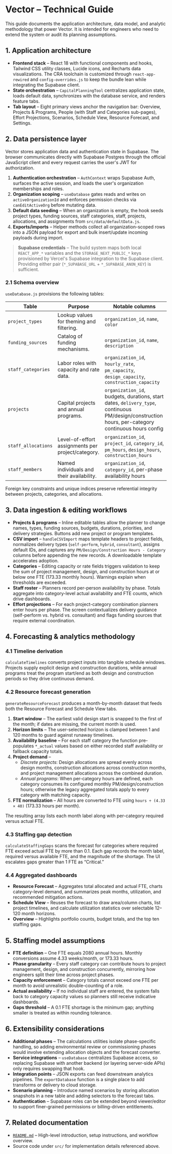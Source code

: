 # Vector – Technical Guide

This guide documents the application architecture, data model, and analytic methodology that power Vector. It is intended for engineers who need to extend the system or audit its planning assumptions.

## 1. Application architecture

- **Frontend stack** – React 18 with functional components and hooks, Tailwind CSS utility classes, Lucide icons, and Recharts data visualizations. The CRA toolchain is customized through `react-app-rewired` and `config-overrides.js` to keep the bundle lean while integrating the Supabase client.
- **State orchestration** – `CapitalPlanningTool` centralizes application state, loads default data, synchronizes with the database service, and renders feature tabs.
- **Tab layout** – Eight primary views anchor the navigation bar: Overview, Projects & Programs, People (with Staff and Categories sub-pages), Effort Projections, Scenarios, Schedule View, Resource Forecast, and Settings.

## 2. Data persistence layer

Vector stores application data and authentication state in Supabase. The browser communicates directly with Supabase Postgres through the official JavaScript client and every request carries the user's JWT for authorization.

1. **Authentication orchestration** – `AuthContext` wraps Supabase Auth, surfaces the active session, and loads the user's organization memberships and roles.
2. **Organization scoping** – `useDatabase` gates reads and writes on `activeOrganizationId` and enforces permission checks via `canEditActiveOrg` before mutating data.
3. **Default data seeding** – When an organization is empty, the hook seeds project types, funding sources, staff categories, staff, projects, allocations, and assignments from `src/data/defaultData.js`.
4. **Exports/imports** – Helper methods collect all organization-scoped rows into a JSON payload for export and bulk insert/update incoming payloads during import.

> **Supabase credentials** – The build system maps both local `REACT_APP_*` variables and the `STORAGE_NEXT_PUBLIC_*` keys provisioned by Vercel's Supabase integration to the Supabase client. Providing either pair (`*_SUPABASE_URL` + `*_SUPABASE_ANON_KEY`) is sufficient.

### 2.1 Schema overview

`useDatabase.js` provisions the following tables:

| Table | Purpose | Notable columns |
| --- | --- | --- |
| `project_types` | Lookup values for theming and filtering. | `organization_id`, `name`, `color` |
| `funding_sources` | Catalog of funding mechanisms. | `organization_id`, `name`, `description` |
| `staff_categories` | Labor roles with capacity and rate data. | `organization_id`, `hourly_rate`, `pm_capacity`, `design_capacity`, `construction_capacity` |
| `projects` | Capital projects and annual programs. | `organization_id`, budgets, durations, start dates, `delivery_type`, continuous PM/design/construction hours, per-category continuous hours config |
| `staff_allocations` | Level-of-effort assignments per project/category. | `organization_id`, `project_id`, `category_id`, `pm_hours`, `design_hours`, `construction_hours` |
| `staff_members` | Named individuals and their availability. | `organization_id`, `category_id`, per-phase availability hours |

Foreign key constraints and unique indices preserve referential integrity between projects, categories, and allocations.

## 3. Data ingestion & editing workflows

- **Projects & programs** – Inline editable tables allow the planner to change names, types, funding sources, budgets, durations, priorities, and delivery strategies. Buttons add new project or program templates.
- **CSV import** – `handleCSVImport` maps template headers to project fields, normalizes delivery types (`self-perform`, `hybrid`, `consultant`), assigns default IDs, and captures any `PM/Design/Construction Hours - Category` columns before appending the new records. A downloadable template accelerates adoption.
- **Categories** – Editing capacity or rate fields triggers validation to keep the sum of project management, design, and construction hours at or below one FTE (173.33 monthly hours). Warnings explain when thresholds are exceeded.
- **Staff roster** – Planners record per-person availability by phase. Totals aggregate into category-level actual availability and FTE counts, which drive dashboards.
- **Effort projections** – For each project-category combination planners enter hours per phase. The screen contextualizes delivery guidance (self-perform vs. hybrid vs. consultant) and flags funding sources that require external coordination.

## 4. Forecasting & analytics methodology

### 4.1 Timeline derivation

`calculateTimelines` converts project inputs into tangible schedule windows. Projects supply explicit design and construction durations, while annual programs treat the program start/end as both design and construction periods so they drive continuous demand.

### 4.2 Resource forecast generation

`generateResourceForecast` produces a month-by-month dataset that feeds both the Resource Forecast and Schedule View tabs.

1. **Start window** – The earliest valid design start is snapped to the first of the month; if dates are missing, the current month is used.
2. **Horizon limits** – The user-selected horizon is clamped between 1 and 120 months to guard against runaway timelines.
3. **Availability baseline** – For each staff category the function pre-populates `*_actual` values based on either recorded staff availability or fallback capacity totals.
4. **Project demand** –
   - *Discrete projects*: Design allocations are spread evenly across design months, construction allocations across construction months, and project management allocations across the combined duration.
   - *Annual programs*: When per-category hours are defined, each category consumes its configured monthly PM/design/construction hours; otherwise the legacy aggregated totals apply to every category with matching capacity.
5. **FTE normalization** – All hours are converted to FTE using `hours ÷ (4.33 × 40)` (173.33 hours per month).

The resulting array lists each month label along with per-category required versus actual FTE.

### 4.3 Staffing gap detection

`calculateStaffingGaps` scans the forecast for categories where required FTE exceed actual FTE by more than 0.1. Each gap records the month label, required versus available FTE, and the magnitude of the shortage. The UI escalates gaps greater than 1 FTE as “Critical.”

### 4.4 Aggregated dashboards

- **Resource Forecast** – Aggregates total allocated and actual FTE, charts category-level demand, and summarizes peak months, utilization, and recommended mitigation actions.
- **Schedule View** – Reuses the forecast to draw area/column charts, list project timelines, and calculate utilization statistics over selectable 12–120 month horizons.
- **Overview** – Highlights portfolio counts, budget totals, and the top ten staffing gaps.

## 5. Staffing model assumptions

- **FTE definition** – One FTE equals 2080 annual hours. Monthly conversions assume 4.33 weeks/month, or 173.33 hours.
- **Phase granularity** – Every staff category can contribute hours to project management, design, and construction concurrently, mirroring how engineers split their time across project phases.
- **Capacity enforcement** – Category totals cannot exceed one FTE per month to avoid unrealistic double-counting of a role.
- **Actual availability** – If no individual staff are entered, the system falls back to category capacity values so planners still receive indicative dashboards.
- **Gaps threshold** – A 0.1 FTE shortage is the minimum gap; anything smaller is treated as within rounding tolerance.

## 6. Extensibility considerations

- **Additional phases** – The calculations utilities isolate phase-specific handling, so adding environmental review or commissioning phases would involve extending allocation objects and the forecast converter.
- **Service integrations** – `useDatabase` centralizes Supabase access, so replacing Supabase with another backend (or layering server-side APIs) only requires swapping that hook.
- **Integration points** – JSON exports can feed downstream analytics pipelines. The `exportDatabase` function is a single place to add transforms or delivery to cloud storage.
- **Scenario planning** – Introduce named scenarios by storing allocation snapshots in a new table and adding selectors to the forecast tabs.
- **Authentication** – Supabase roles can be extended beyond viewer/editor to support finer-grained permissions or billing-driven entitlements.

## 7. Related documentation

- [`README.md`](../README.md) – High-level introduction, setup instructions, and workflow overview.
- Source code under `src/` for implementation details referenced above.
